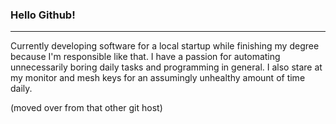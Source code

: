 ### Hello Github!

---

Currently developing software for a local startup while finishing my degree because I'm responsible like that.
I have a passion for automating unnecessarily boring daily tasks and programming in general. 
I also stare at my monitor and mesh keys for an assumingly unhealthy amount of time daily.

(moved over from that other git host)
